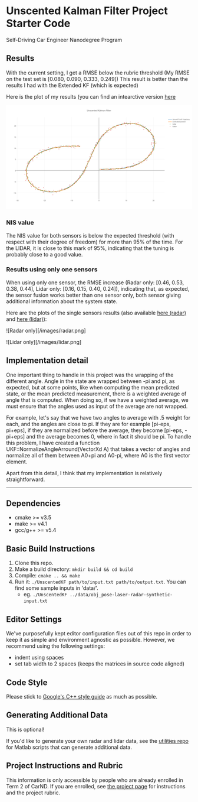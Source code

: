 # Unscented Kalman Filter Project Starter Code
Self-Driving Car Engineer Nanodegree Program

## Results

With the current setting, I get a RMSE below the rubric threshold (My RMSE on the test set is [0.080, 0.090,   0.333, 0.249]) This result is better than the results I had with the Extended KF (which is expected)

Here is the plot of my results (you can find an intearctive version [here](https://plot.ly/~2PetitsVerres/7/)

![Unscented KF results](/images/results.png)

### NIS value

The NIS value for both sensors is below the expected threshold (with respect with their degree of freedom) for more than 95% of the time. For the LIDAR, it is close to this mark of 95%, indicating that the tuning is probably close to a good value.

### Results using only one sensors

When using only one sensor, the RMSE increase (Radar only: [0.46, 0.53, 0.38, 0.44], Lidar only: [0.16, 0.15, 0.40, 0.24]), indicating that, as expected, the sensor fusion works better than one sensor only, both sensor giving additional information about the system state.

Here are the plots of the single sensors results (also available [here (radar)]() and [here (lidar)]()):

![Radar only][/images/radar.png]

![Lidar only][/images/lidar.png]


## Implementation detail

One important thing to handle in this project was the wrapping of the different angle. Angle in the state are wrapped between -pi and pi, as expected, but at some points, like when computing the mean predicted state, or the mean predicted measurement, there is a weighted average of angle that is computed. When doing so, if we have a weighted average, we must ensure that the angles used as input of the average are not wrapped.

For example, let's say that we have two angles to average with .5 weight for each, and the angles are close to pi. If they are for example [pi-eps, pi+eps], if they are normalized before the average, they become [pi-eps, -pi+eps] and the average becomes 0, where in fact it should be pi. To handle this problem, I have created a function UKF::NormalizeAngleArround(VectorXd A) that takes a vector of angles and normalize all of them between A0+pi and A0-pi, where A0 is the first vector element.

Apart from this detail, I think that my implementation is relatively straightforward.


---

## Dependencies

* cmake >= v3.5
* make >= v4.1
* gcc/g++ >= v5.4

## Basic Build Instructions

1. Clone this repo.
2. Make a build directory: `mkdir build && cd build`
3. Compile: `cmake .. && make`
4. Run it: `./UnscentedKF path/to/input.txt path/to/output.txt`. You can find
   some sample inputs in 'data/'.
    - eg. `./UnscentedKF ../data/obj_pose-laser-radar-synthetic-input.txt`

## Editor Settings

We've purposefully kept editor configuration files out of this repo in order to
keep it as simple and environment agnostic as possible. However, we recommend
using the following settings:

* indent using spaces
* set tab width to 2 spaces (keeps the matrices in source code aligned)

## Code Style

Please stick to [Google's C++ style guide](https://google.github.io/styleguide/cppguide.html) as much as possible.

## Generating Additional Data

This is optional!

If you'd like to generate your own radar and lidar data, see the
[utilities repo](https://github.com/udacity/CarND-Mercedes-SF-Utilities) for
Matlab scripts that can generate additional data.

## Project Instructions and Rubric

This information is only accessible by people who are already enrolled in Term 2
of CarND. If you are enrolled, see [the project page](https://classroom.udacity.com/nanodegrees/nd013/parts/40f38239-66b6-46ec-ae68-03afd8a601c8/modules/0949fca6-b379-42af-a919-ee50aa304e6a/lessons/c3eb3583-17b2-4d83-abf7-d852ae1b9fff/concepts/f437b8b0-f2d8-43b0-9662-72ac4e4029c1)
for instructions and the project rubric.
